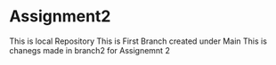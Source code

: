 # Assignment2
This is local Repository
This is First Branch created under Main 
This is chanegs made in branch2 for Assignemnt 2
